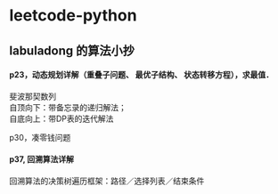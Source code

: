 # leetcode-python

## labuladong 的算法小抄

#### p23，动态规划详解（重叠⼦问题、 最优⼦结构、 状态转移⽅程），求最值．<p>
斐波那契数列</br>
自顶向下：带备忘录的递归解法；</br>
自底向上：带DP表的迭代解法

p30，凑零钱问题

#### p37, 回溯算法详解<p>
回溯算法的决策树遍历框架：路径／选择列表／结束条件